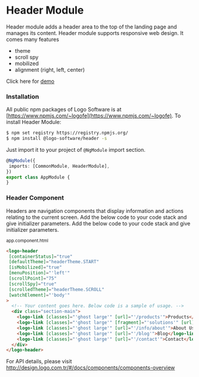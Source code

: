 # Header Module

Header module adds a header area to the top of the landing page and manages its content. Header module supports responsive web design.
It comes many features

* theme
* scroll spy
* mobilized
* alignment (right, left, center)

Click here for [demo](http://design.logo.com.tr/#/docs/components/header-module#headermodule)

### Installation

All public npm packages of Logo Software is at [https://www.npmjs.com/~logofe](https://www.npmjs.com/~logofe). To
install Header Module:

```bash
$ npm set registry https://registry.npmjs.org/
$ npm install @logo-software/header -s
```

Just import it to your project of `@NgModule` import section.

```typescript
@NgModule({
 imports: [CommonModule, HeaderModule],
})
export class AppModule {
}
```

### Header Component

Headers are navigation components that display information and actions relating to the current screen. Add the below code to your code stack and give initializer parameters.
Add the below code to your code stack and give initializer parameters.

<sub>app.component.html</sub>

```html
<logo-header
 [containerStatus]="true"
 [defaultTheme]="headerTheme.START"
 [isMobilized]="true"
 [menuPosition]="'left'"
 [scrollPoint]="75"
 [scrollSpy]="true"
 [scrolledTheme]="headerTheme.SCROLL"
 [watchElement]="'body'"
>
  <!-- Your content goes here. Below code is a sample of usage. -->
  <div class="section-main">
    <logo-link [classes]="'ghost large'" [url]="'/products'">Products</logo-link>
    <logo-link [classes]="'ghost large'" [fragment]="'solutions'" [url]="'/'">Solutions</logo-link>
    <logo-link [classes]="'ghost large'" [url]="'/info/about'">About Us</logo-link>
    <logo-link [classes]="'ghost large'" [url]="'/blog'">Blog</logo-link>
    <logo-link [classes]="'ghost large'" [url]="'/contact'">Contact</logo-link>
  </div>
</logo-header>
```

For API details, please visit http://design.logo.com.tr/#/docs/components/components-overview

